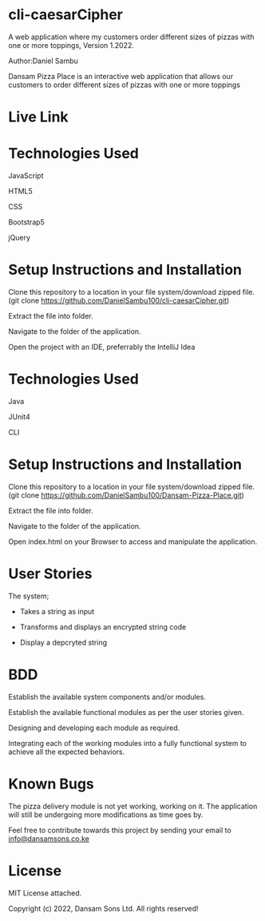 # cli-caesarCipher

A web application where my customers order different sizes of pizzas with one or more toppings, Version 1.2022.

Author:Daniel Sambu

Dansam Pizza Place is an interactive web application that allows our customers to order different sizes of pizzas with one or more toppings
# Live Link

# Technologies Used
JavaScript

HTML5 

CSS 

Bootstrap5

jQuery

# Setup Instructions and Installation
Clone this repository to a location in your file system/download zipped file.(git clone https://github.com/DanielSambu100/cli-caesarCipher.git)

Extract the file into folder.

Navigate to the folder of the application.

Open the project with an IDE, preferrably the IntelliJ Idea

# Technologies Used
Java

JUnit4 

CLI

# Setup Instructions and Installation
Clone this repository to a location in your file system/download zipped file.(git clone https://github.com/DanielSambu100/Dansam-Pizza-Place.git)

Extract the file into folder.

Navigate to the folder of the application.

Open index.html on your Browser to access and manipulate the application.

# User Stories
The system;

* Takes a string as input

* Transforms and displays an encrypted string code

* Display a depcryted string

# BDD
Establish the available system components and/or modules.

Establish the available functional modules as per the user stories given.

Designing and developing each module as required.

Integrating each of the working modules into a fully functional system to achieve all the expected behaviors.
# Known Bugs
The pizza delivery module is not yet working, working on it. The application will still be undergoing more modifications as time goes by.

Feel  free to contribute towards this project by sending your email to info@dansamsons.co.ke

# License
MIT License attached.

Copyright (c) 2022, Dansam Sons Ltd. All rights reserved!
